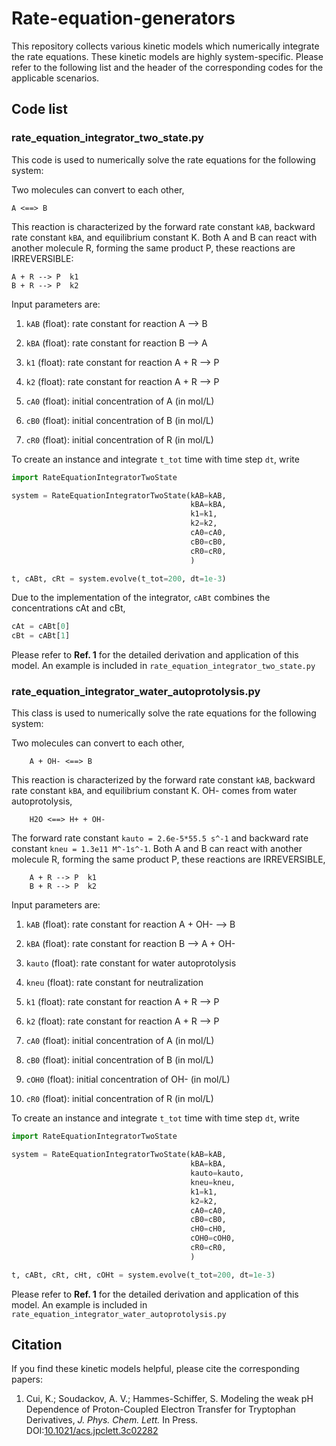 # Rate-equation-generators
This repository collects various kinetic models which numerically integrate the rate equations. These kinetic models are highly system-specific. Please refer to the following list and the header of the corresponding codes for the applicable scenarios. 

## Code list
### rate_equation_integrator_two_state.py
This code is used to numerically solve the rate equations for the following system:

Two molecules can convert to each other, 

    A <==> B
    
This reaction is characterized by the forward rate constant `kAB`, backward rate constant `kBA`, and equilibrium constant K.
Both A and B can react with another molecule R, forming the same product P, these reactions are IRREVERSIBLE:

    A + R --> P  k1
    B + R --> P  k2

Input parameters are:

1. `kAB` (float): rate constant for reaction A --> B

2. `kBA` (float): rate constant for reaction B --> A

3. `k1` (float): rate constant for reaction A + R --> P

4. `k2` (float): rate constant for reaction A + R --> P

5. `cA0` (float): initial concentration of A (in mol/L)

6. `cB0` (float): initial concentration of B (in mol/L)
 
7. `cR0` (float): initial concentration of R (in mol/L)

To create an instance and integrate `t_tot` time with time step `dt`, write
```python
import RateEquationIntegratorTwoState

system = RateEquationIntegratorTwoState(kAB=kAB,
                                        kBA=kBA,
                                        k1=k1,
                                        k2=k2,
                                        cA0=cA0,
                                        cB0=cB0,
                                        cR0=cR0,
                                        )

t, cABt, cRt = system.evolve(t_tot=200, dt=1e-3)

```
Due to the implementation of the integrator, `cABt` combines the concentrations cAt and cBt, 
```python
cAt = cABt[0]
cBt = cABt[1]
```
Please refer to **Ref. 1** for the detailed derivation and application of this model. An example is included in `rate_equation_integrator_two_state.py`

### rate_equation_integrator_water_autoprotolysis.py
This class is used to numerically solve the rate equations for the following system:

Two molecules can convert to each other, 

        A + OH- <==> B
        
This reaction is characterized by the forward rate constant `kAB`, backward rate constant `kBA`, and equilibrium constant K. OH- comes from water autoprotolysis,

        H2O <==> H+ + OH-
        
The forward rate constant `kauto = 2.6e-5*55.5 s^-1` and backward rate constant `kneu = 1.3e11 M^-1s^-1`. 
Both A and B can react with another molecule R, forming the same product P, these reactions are IRREVERSIBLE,

        A + R --> P  k1
        B + R --> P  k2

Input parameters are:

1. `kAB` (float): rate constant for reaction A + OH- --> B

2. `kBA` (float): rate constant for reaction B --> A + OH-

3. `kauto` (float): rate constant for water autoprotolysis

4. `kneu` (float): rate constant for neutralization

5. `k1` (float): rate constant for reaction A + R --> P

6. `k2` (float): rate constant for reaction A + R --> P

7. `cA0` (float): initial concentration of A (in mol/L)

8. `cB0` (float): initial concentration of B (in mol/L)

9. `cOH0` (float): initial concentration of OH- (in mol/L)

10. `cR0` (float): initial concentration of R (in mol/L)

To create an instance and integrate `t_tot` time with time step `dt`, write
```python
import RateEquationIntegratorTwoState

system = RateEquationIntegratorTwoState(kAB=kAB,
                                        kBA=kBA,
                                        kauto=kauto,
                                        kneu=kneu,
                                        k1=k1,
                                        k2=k2,
                                        cA0=cA0,
                                        cB0=cB0,
                                        cH0=cH0,
                                        cOH0=cOH0,
                                        cR0=cR0,
                                        )

t, cABt, cRt, cHt, cOHt = system.evolve(t_tot=200, dt=1e-3)
```
Please refer to **Ref. 1** for the detailed derivation and application of this model. An example is included in `rate_equation_integrator_water_autoprotolysis.py`

## Citation
If you find these kinetic models helpful, please cite the corresponding papers: 
1. Cui, K.; Soudackov, A. V.; Hammes-Schiffer, S. Modeling the weak pH Dependence of Proton-Coupled Electron Transfer for Tryptophan Derivatives, *J. Phys. Chem. Lett.* In Press. DOI:[10.1021/acs.jpclett.3c02282](https://doi.org/10.1021/acs.jpclett.3c02282)
